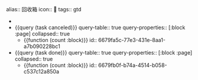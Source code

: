 alias:: 回收箱
icon:: 🚮
tags:: gtd

-
- {{query (task canceled)}}
  query-table:: true
  query-properties:: [:block :page]
  collapsed:: true
  - {{function (count :block)}}
    id:: 6679fa5c-77e3-431e-8aa1-a7b090228bc1
- {{query (task done)}}
  query-table:: true
  query-properties:: [:block :page]
  collapsed:: true
  - {{function (count :block)}}
    id:: 6679fb0f-b74a-4514-b058-c537c12a850a